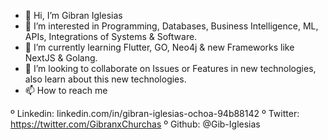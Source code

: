 - 👋 Hi, I’m Gibran Iglesias
- 👀 I’m interested in Programming, Databases, Business Intelligence, ML, APIs, Integrations of Systems & Software.
- 🌱 I’m currently learning Flutter, GO, Neo4j & new Frameworks like NextJS & Golang.
- 💞️ I’m looking to collaborate on Issues or Features in new technologies, also learn about this new technologies.
- 📫 How to reach me

 º Linkedin: linkedin.com/in/gibran-iglesias-ochoa-94b88142
 º Twitter: https://twitter.com/GibranxChurchas
 º Github: @Gib-Iglesias

